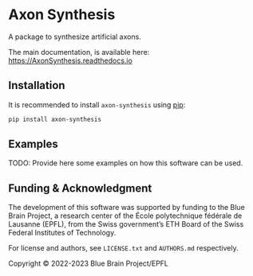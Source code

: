 # Axon Synthesis

A package to synthesize artificial axons.

The main documentation, is available here: https://AxonSynthesis.readthedocs.io


## Installation

It is recommended to install ``axon-synthesis`` using [pip](https://pip.pypa.io/en/stable/):

```bash
pip install axon-synthesis
```


## Examples

TODO: Provide here some examples on how this software can be used.


## Funding & Acknowledgment

The development of this software was supported by funding to the Blue Brain Project, a research
center of the École polytechnique fédérale de Lausanne (EPFL), from the Swiss government’s ETH
Board of the Swiss Federal Institutes of Technology.

For license and authors, see `LICENSE.txt` and `AUTHORS.md` respectively.

Copyright © 2022-2023 Blue Brain Project/EPFL

